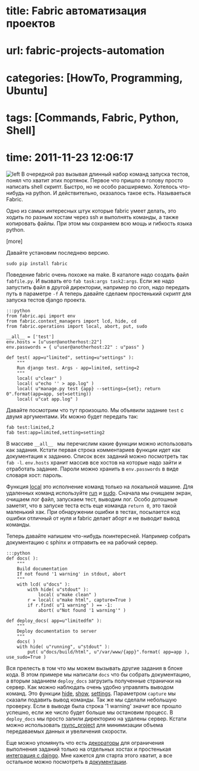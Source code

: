# title: Fabric автоматизация проектов
# url: fabric-projects-automation
# categories: [HowTo, Programming, Ubuntu]
# tags: [Commands, Fabric, Python, Shell]
# time: 2011-11-23 12:06:17


![left](~fabric.png)
В очередной раз вызывая длинный набор команд запуска тестов, понял что хватит этих портянок. Первое что пришло в голову просто написать shell скрипт. Быстро, но не особо расширяемо. Хотелось что-нибудь на python. И действительно, оказалось такое есть. Называеться Fabric.

Одно из самых интересных штук которые fabric умеет делать, это ходить по разным хостам через ssh и выполнять команды, а также копировать файлы.
При этом мы сохраняем всю мощь и гибкость языка python. 

[more]

Давайте установим последнею версию. 

    sudo pip install fabric

Поведение fabric очень похоже на make. В каталоге надо создать файл `fabfile.py`. И вызвать его `fab task:args task2:args`. Если же надо запустить файл в другой директории, например по cron, надо передать путь в параметре `-f`
А теперь давайте сделаем простенький скрипт для запуска тестов django проекта.

    :::python
    from fabric.api import env
    from fabric.context_managers import lcd, hide, cd
    from fabric.operations import local, abort, put, sudo
    
    __all__ = ['test']
    env.hosts = [u"user@anotherhost:22"]
    env.passwords = { u"user@anotherhost:22" : u"pass" } 
    
    def test( app=u"limited", setting=u"settings" ):
        """
        Run django test. Args - app=limited, setting=2
        """
        local( u"clear" )
        local( u"echo '' > app.log" )
        local( u"manage.py test {app} --settings={set}; return 0".format(app=app, set=setting))
        local( u"cat app.log" )

Давайте посмотрим что тут произошло. Мы объявили задание `test` с двумя аргументами. Их можно будет передать так:
    
    fab test:limited,2
    fab test:app=limited,setting=setting2

В массиве `__all__ ` мы перечислим какие функции можно использовать как задания. Кстати первая строка комментариев функции идет как документация к заданию. Список всех заданий можно посмотреть так `fab -l`. `env.hosts` хранит массив все хостов на которые надо зайти и отработать задание. Пароли можно хранить в `env.passwords` в виде словаря хост: пароль.

Функция [local](http://readthedocs.org/docs/fabric/en/latest/api/core/operations.html#fabric.operations.local) это исполнение команд только на локальной машине. Для удаленных команд используйте [run](http://readthedocs.org/docs/fabric/en/latest/api/core/operations.html#fabric.operations.run) и [sudo](http://readthedocs.org/docs/fabric/en/latest/api/core/operations.html#fabric.operations.sudo). Сначала мы очищаем экран, очищаем лог файл, запускаем тест, выводим лог. Особо дотошные заметят, что в запуске теста есть еще команда `return 0`, это такой маленький хак. При обнаружении ошибки в тестах, посылается код ошибки отличный от нуля и fabric делает аборт и не выводит вывод команды.

Теперь давайте напишем что-нибудь поинтересней. Например собрать документацию с sphinx и отправить ее на рабочий сервер.

    :::python
    def docs( ):
        """
        Build documentation
        If not found '1 warning' in stdout, abort
        """
        with lcd( u"docs" ):
            with hide( u"stdout" ):
                local( u"make clean" )
            r = local( u"make html", capture=True )
            if r.find( u"1 warning" ) == -1:
                abort( u"Not found '1 warning'" )
    
    def deploy_docs( app=u"limitedfm" ):
        """
        Deploy documentation to server
        """
        docs( )
        with hide( u"running", u"stdout" ):
            put( u"docs/build/html", u"/var/www/{app}".format( app=app ), use_sudo=True )

Вся прелесть в том что мы можем вызывать другие задания в блоке кода. В этом примере мы написали `docs` что бы собрать документацию, а вторым заданием `deploy_docs` загрузить полученные странички на сервер. Как можно наблюдать очень удобно управлять выводом команд. Это функции [hide](http://docs.fabfile.org/en/1.3.2/api/core/context_managers.html#fabric.context_managers.hide), [show](http://docs.fabfile.org/en/1.3.2/api/core/context_managers.html#fabric.context_managers.show), [settings](http://docs.fabfile.org/en/1.3.2/api/core/context_managers.html#fabric.context_managers.settings). Параметром `capture` мы сказали подавить вывод команды. Так же мы сделали небольшую проверку. Если в выводе была строка '1 warning' значит все прошло успешно, если же число будет больше мы остановим процесс. В `deploy_docs` мы просто залили директорию на удалены сервер. Кстати можно использовать [rsync_project](http://docs.fabfile.org/en/1.3.2/api/contrib/project.html#fabric.contrib.project.rsync_project) для минимизации объема передаваемых данных и увеличения скорости. 

Еще можно упомянуть что есть [декораторы](http://readthedocs.org/docs/fabric/en/latest/api/core/decorators.html#module-fabric.decorators) для ограничения выполнения заданий только на отдельных хостах и простенькая [интеграция с dajngo](http://readthedocs.org/docs/fabric/en/latest/api/contrib/django.html#module-fabric.contrib.django). Мне кажется для старта этого хватит, а все остальное можно посмотреть в [документации](http://readthedocs.org/docs/fabric/en/latest/).
